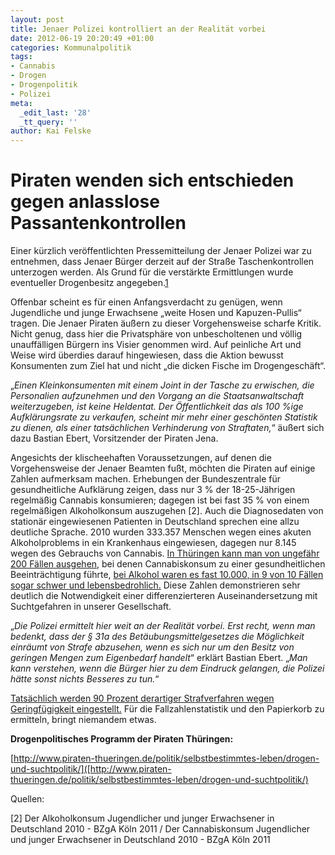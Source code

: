 ```yaml
---
layout: post
title: Jenaer Polizei kontrolliert an der Realität vorbei
date: 2012-06-19 20:20:49 +01:00
categories: Kommunalpolitik
tags:
- Cannabis
- Drogen
- Drogenpolitik
- Polizei
meta:
  _edit_last: '28'
  _tt_query: ''
author: Kai Felske
---
```

Piraten wenden sich entschieden gegen anlasslose Passantenkontrollen
====================================================================
Einer kürzlich veröffentlichten Pressemitteilung der Jenaer Polizei war zu entnehmen, dass Jenaer Bürger derzeit auf der Straße Taschenkontrollen unterzogen werden. Als Grund für die verstärkte Ermittlungen wurde eventueller Drogenbesitz angegeben.[1][1]

Offenbar scheint es für einen Anfangsverdacht zu genügen, wenn Jugendliche und junge Erwachsene &bdquo;weite Hosen und Kapuzen-Pullis&ldquo; tragen. Die Jenaer Piraten äußern zu dieser Vorgehensweise scharfe Kritik. Nicht genug, dass hier die Privatsphäre von unbescholtenen und völlig unauffälligen Bürgern ins Visier genommen wird. Auf peinliche Art und Weise wird überdies darauf hingewiesen, dass die Aktion bewusst Konsumenten zum Ziel hat und nicht &bdquo;die dicken Fische im Drogengeschäft&ldquo;.

&bdquo;_Einen Kleinkonsumenten mit einem Joint in der Tasche zu erwischen, die Personalien aufzunehmen und den Vorgang an die Staatsanwaltschaft weiterzugeben, ist keine Heldentat. Der Öffentlichkeit das als 100 %ige Aufklärungsrate zu verkaufen, scheint mir mehr einer geschönten Statistik zu dienen, als einer tatsächlichen Verhinderung von Straftaten,_&ldquo; äußert sich dazu Bastian Ebert, Vorsitzender der Piraten Jena.

Angesichts der klischeehaften Voraussetzungen, auf denen die Vorgehensweise der Jenaer Beamten fußt, möchten die Piraten auf einige Zahlen aufmerksam machen. Erhebungen der Bundeszentrale für gesundheitliche Aufklärung zeigen, dass nur 3 % der 18-25-Jährigen regelmäßig Cannabis konsumieren; dagegen ist bei fast 35 % von einem regelmäßigen Alkoholkonsum auszugehen \[2\]. Auch die Diagnosedaten von stationär eingewiesenen Patienten in Deutschland sprechen eine allzu deutliche Sprache. 2010 wurden 333.357 Menschen wegen eines akuten Alkoholproblems in ein Krankenhaus eingewiesen, dagegen nur 8.145 wegen des Gebrauchs von Cannabis. [In Thüringen kann man von ungefähr 200 Fällen ausgehen][3], bei denen Cannabiskonsum zu einer gesundheitlichen Beeinträchtigung führte, [bei Alkohol waren es fast 10.000, in 9 von 10 Fällen sogar schwer und lebensbedrohlich.][4] Diese Zahlen demonstrieren sehr deutlich die Notwendigkeit einer differenzierteren Auseinandersetzung mit Suchtgefahren in unserer Gesellschaft.

&bdquo;_Die Polizei ermittelt hier weit an der Realität vorbei. Erst recht, wenn man bedenkt, dass der § 31a des Betäubungsmittelgesetzes die Möglichkeit einräumt von Strafe abzusehen, wenn es sich nur um den Besitz von geringen Mengen zum Eigenbedarf handelt_&ldquo; erklärt Bastian Ebert. &bdquo;_Man kann verstehen, wenn die Bürger hier zu dem Eindruck gelangen, die Polizei hätte sonst nichts Besseres zu tun._&ldquo;

[Tatsächlich werden 90 Prozent derartiger Strafverfahren wegen Geringfügigkeit eingestellt.][5] Für die Fallzahlenstatistik und den Papierkorb zu ermitteln, bringt niemandem etwas.

**Drogenpolitisches Programm der Piraten Thüringen:**

[http://www.piraten-thueringen.de/politik/selbstbestimmtes-leben/drogen-und-suchtpolitik/]([http://www.piraten-thueringen.de/politik/selbstbestimmtes-leben/drogen-und-suchtpolitik/)

Quellen:

[1]: http://www.otz.de/startseite/detail/-/specific/Z81C6EK540537
[3]: https://www.destatis.de/DE/Publikationen/Thematisch/Gesundheit/Krankenhaeuser/DiagnosedatenKrankenhaus.html
[4]: http://www.tls.thueringen.de/datenbank/TabAnzeige.asp?tabelle=ld001535
[5]: http://www.gruene-hilfe.de/2012/06/05/1119/

[2] Der Alkoholkonsum Jugendlicher und junger Erwachsener in Deutschland 2010 - BZgA Köln 2011 / Der Cannabiskonsum Jugendlicher und junger Erwachsener in Deutschland 2010 - BZgA Köln 2011

